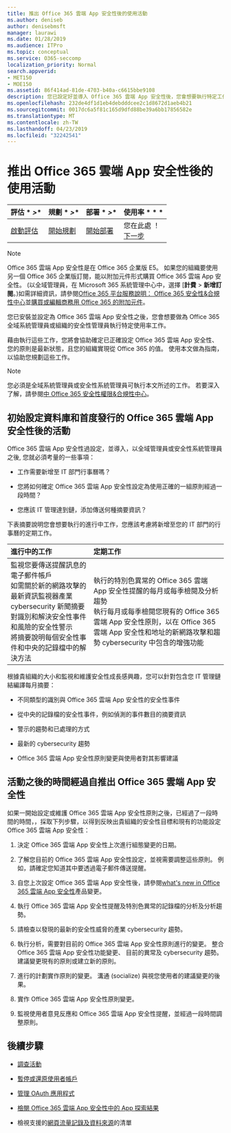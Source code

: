 ```yaml
---
title: 推出 Office 365 雲端 App 安全性後的使用活動
ms.author: deniseb
author: denisebmsft
manager: laurawi
ms.date: 01/28/2019
ms.audience: ITPro
ms.topic: conceptual
ms.service: O365-seccomp
localization_priority: Normal
search.appverid:
- MET150
- MOE150
ms.assetid: 86f414ad-81de-4703-b40a-c6615bbe9108
description: 您已設定好並導入 Office 365 雲端 App 安全性後，您會想要執行特定工作，請確定您的組態正確，且您準備就緒定期檢閱。
ms.openlocfilehash: 232de4df1d1eb4debdddcee2c1d8672d1aeb4b21
ms.sourcegitcommit: 0017dc6a5f81c165d9dfd88be39a6bb17856582e
ms.translationtype: MT
ms.contentlocale: zh-TW
ms.lasthandoff: 04/23/2019
ms.locfileid: "32242541"
---
```

# <a name="utilization-activities-after-rolling-out-office-365-cloud-app-security"></a>推出 Office 365 雲端 App 安全性後的使用活動
  
|評估 * *\>**|規劃 * *\>**|部署 * *\>**|使用率 * * *|
|:-----|:-----|:-----|:-----|
|[啟動評估](office-365-cas-overview.md) <br/> |[開始規劃](get-ready-for-office-365-cas.md) <br/> |[開始部署](turn-on-office-365-cas.md) <br/> |您在此處 ！  <br/> [下一步](review-office-365-cas-alerts.md) <br/> |
   
> [!NOTE]
> Office 365 雲端 App 安全性是在 Office 365 企業版 E5。 如果您的組織要使用另一個 Office 365 企業版訂閱，能以附加元件形式購買 Office 365 雲端 App 安全性。 (以全域管理員，在 Microsoft 365 系統管理中心中，選擇 [**計費** \> **新增訂閱**。)如需詳細資訊，請參閱[Office 365 平台服務說明： Office 365 安全性&amp;合規性中心](https://docs.microsoft.com/office365/servicedescriptions/office-365-platform-service-description/office-365-securitycompliance-center)並[購買或編輯商務用 Office 365 的附加元件](https://support.office.com/article/4e7b57d6-b93b-457d-aecd-0ea58bff07a6)。 
  
您已安裝並設定為 Office 365 雲端 App 安全性之後，您會想要做為 Office 365 全域系統管理員或組織的安全性管理員執行特定使用率工作。 

藉由執行這些工作，您將會協助確定已正確設定 Office 365 雲端 App 安全性、 您的原則是最新狀態，且您的組織實現從 Office 365 的值。 使用本文做為指南，以協助您規劃這些工作。
  
> [!NOTE]
> 您必須是全域系統管理員或安全性系統管理員可執行本文所述的工作。 若要深入了解，請參閱[中 Office 365 安全性權限&amp;合規性中心](permissions-in-the-security-and-compliance-center.md)。 
    
## <a name="activities-after-the-initial-configuration-and-rollout-of-office-365-cloud-app-security"></a>初始設定資料庫和首度發行的 Office 365 雲端 App 安全性後的活動

Office 365 雲端 App 安全性過設定，並導入，以全域管理員或安全性系統管理員之後, 您就必須考量的一些事項：
  
- 工作需要新增至 IT 部門行事曆嗎？
    
- 您將如何確定 Office 365 雲端 App 安全性設定為使用正確的一組原則經過一段時間？
    
- 您應該 IT 管理達到鏈，添加傳送何種摘要資訊？
    
下表摘要說明您會想要執行的進行中工作，您應該考慮將新增至您的 IT 部門的行事曆的定期工作。
  
|**進行中的工作**|**定期工作**|
|:-----|:-----|
| 監視您要傳送提醒訊息的電子郵件帳戶  <br/>  如需關於新的網路攻擊的最新資訊監視器產業 cybersecurity 新聞摘要  <br/>  對識別和解決安全性事件和風險的安全性警示  <br/>  將摘要說明每個安全性事件和中央的記錄檔中的解決方法  <br/> | 執行的特別色異常的 Office 365 雲端 App 安全性提醒的每月或每季檢閱及分析趨勢  <br/>  執行每月或每季檢閱您現有的 Office 365 雲端 App 安全性原則，以在 Office 365 雲端 App 安全性和地址的新網路攻擊和趨勢 cybersecurity 中包含的增強功能  <br/> |
   
根據貴組織的大小和監視和維護安全性成長感興趣，您可以針對包含您 IT 管理鏈結編譯每月摘要：
  
- 不同類型的識別與 Office 365 雲端 App 安全性的安全性事件
    
- 從中央的記錄檔的安全性事件，例如偵測的事件數目的摘要資訊
    
- 警示的趨勢和已處理的方式
    
- 最新的 cybersecurity 趨勢
    
- Office 365 雲端 App 安全性原則變更與使用者對其影響建議
    
## <a name="activities-after-time-has-passed-since-rolling-out-office-365-cloud-app-security"></a>活動之後的時間經過自推出 Office 365 雲端 App 安全性

如果一開始設定或維護 Office 365 雲端 App 安全性原則之後，已經過了一段時間的時間，，採取下列步驟，以得到反映出貴組織的安全性目標和現有的功能設定Office 365 雲端 App 安全性：
  
1. 決定 Office 365 雲端 App 安全性上次進行組態變更的日期。
    
2. 了解您目前的 Office 365 雲端 App 安全性設定，並視需要調整這些原則。 例如，請確定您知道其中要透過電子郵件傳送提醒。
    
3. 自您上次設定 Office 365 雲端 App 安全性後，請參閱[what's new in Office 365 雲端 App 安全性](new-in-office-365-cas.md)產品變更。 
    
4. 執行 Office 365 雲端 App 安全性提醒及特別色異常的記錄檔的分析及分析趨勢。
    
5. 請檢查以發現的最新的安全性威脅的產業 cybersecurity 趨勢。
    
6. 執行分析，需要對目前的 Office 365 雲端 App 安全性原則進行的變更。 整合 Office 365 雲端 App 安全性功能變更、 目前的異常及 cybersecurity 趨勢。 建議變更現有的原則或建立新的原則。
    
7. 進行的計劃實作原則的變更。 溝通 (socialize) 與視您使用者的建議變更的後果。
    
8. 實作 Office 365 雲端 App 安全性原則變更。
    
9. 監視使用者意見反應和 Office 365 雲端 App 安全性提醒，並經過一段時間調整原則。
    
## <a name="next-steps"></a>後續步驟

- [調查活動](investigate-an-activity-in-office-365-cas.md)
    
- [暫停或還原使用者帳戶](suspend-or-restore-an-account-in-ocas.md)
    
- [管理 OAuth 應用程式](manage-app-permissions-in-ocas.md)
    
- [檢閱 Office 365 雲端 App 安全性中的 App 探索結果](review-app-discovery-findings-in-ocas.md)
    
- 檢視支援的[網頁流量記錄及資料來源](web-traffic-logs-and-data-sources-for-ocas.md)的清單
    

